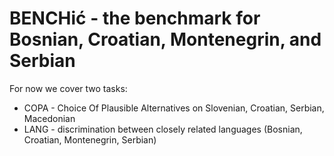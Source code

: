 # BENCHić -  the benchmark for Bosnian, Croatian, Montenegrin, and Serbian

For now we cover two tasks:

- COPA - Choice Of Plausible Alternatives on Slovenian, Croatian, Serbian, Macedonian
- LANG - discrimination between closely related languages (Bosnian, Croatian, Montenegrin, Serbian)
